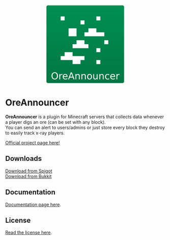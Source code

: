 <p align="center"><img src="logo.png"></p>

# OreAnnouncer
<b>OreAnnouncer</b> is a plugin for Minecraft servers that collects data whenever a player digs an ore (can be set with any block).  
You can send an alert to users/admins or just store every block they destroy to easily track x-ray players.

[Official project page here!](https://alessiodp.com/oreannouncer/)

## Downloads
[Download from Spigot](http://www.spigotmc.org/resources/oreannouncer.33464/)  
[Download from Bukkit](https://dev.bukkit.org/projects/oreannouncer)

## Documentation
[Documentation page here](https://alessiodp.com/docs/oreannouncer).

## License
[Read the license here](https://github.com/AlessioDP/OreAnnouncer/blob/master/LICENSE).
